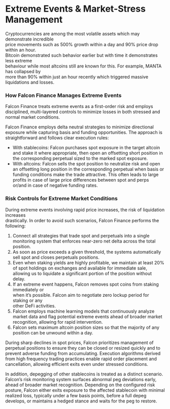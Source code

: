 # Extreme Events & Market-Stress Management

Cryptocurrencies are among the most volatile assets which may demonstrate incredible\
price movements such as 500% growth within a day and 90% price drop within an hour.\
Bitcoin demonstrated such behavior earlier but with time it demonstrates less extreme\
behaviour while most altcoins still are known for this. For example, MANTA has collapsed by\
more than 90% within just an hour recently which triggered massive liquidations and losses.

### How Falcon Finance Manages Extreme Events&#x20;

Falcon Finance treats extreme events as a first-order risk and employs disciplined, multi-layered controls to minimize losses in both stressed and normal market conditions.

Falcon Finance employs delta neutral strategies to minimize directional exposure while capturing basis and funding opportunities. The approach is straightforward and follows clear execution rules:

* With stablecoins: Falcon purchases spot exposure in the target altcoin and stake it where appropriate, then open an offsetting short position in the corresponding perpetual sized to the marked spot exposure.
* With altcoins: Falcon sells the spot position to neutralize risk and open an offsetting long position in the corresponding perpetual when basis or funding conditions make the trade attractive. This often leads to large profits in case of large price differences between spot and perps\
  or/and in case of negative funding rates.

### Risk Controls for Extreme Market Conditions&#x20;

During extreme events involving rapid price increases, the risk of liquidation increases\
drastically. In order to avoid such scenarios, Falcon Finance performs the following:

1. Connect all strategies that trade spot and perpetuals into a single monitoring system that enforces near-zero net delta across the total position.
2. As soon as price exceeds a given threshold, the systems automatically sell spot and closes perpetuals positions.
3. Even when staking yields are highly profitable, we maintain at least 20% of spot holdings on exchanges and available for immediate sale, allowing us to liquidate a significant portion of the position without delay.
4. If an extreme event happens, Falcon removes spot coins from staking immediately or\
   when it’s possible. Falcon aim to negotiate zero lockup period for staking or any\
   other DeFi activities.
5. Falcon employs machine learning models that continuously analyze market data and flag potential extreme events ahead of broader market recognition, allowing for rapid intervention.
6. Falcon sets maximum altcoin position sizes so that the majority of any position can be unwound within a day.



During sharp declines in spot prices, Falcon prioritizes management of perpetual positions to ensure they can be closed or resized quickly and to prevent adverse funding from accumulating. Execution algorithms derived from high frequency trading practices enable rapid order placement and cancellation, allowing efficient exits even under stressed conditions.

In addition, depegging of other stablecoins is treated as a distinct scenario. Falcon’s risk monitoring system surfaces abnormal peg deviations early, ahead of broader market recognition. Depending on the configured risk posture, Falcon either exits exposure to the affected stablecoin with minimal realized loss, typically under a few basis points, before a full depeg develops, or maintains a hedged stance and waits for the peg to restore.
